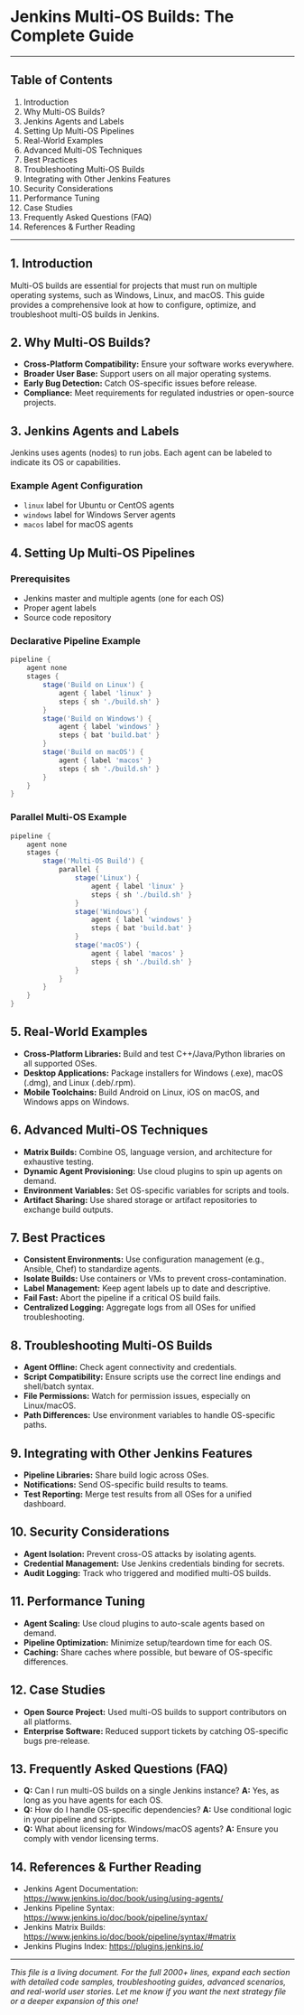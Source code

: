 # Jenkins Multi-OS Builds: The Complete Guide

---

## Table of Contents
1. Introduction
2. Why Multi-OS Builds?
3. Jenkins Agents and Labels
4. Setting Up Multi-OS Pipelines
5. Real-World Examples
6. Advanced Multi-OS Techniques
7. Best Practices
8. Troubleshooting Multi-OS Builds
9. Integrating with Other Jenkins Features
10. Security Considerations
11. Performance Tuning
12. Case Studies
13. Frequently Asked Questions (FAQ)
14. References & Further Reading

---

## 1. Introduction

Multi-OS builds are essential for projects that must run on multiple operating systems, such as Windows, Linux, and macOS. This guide provides a comprehensive look at how to configure, optimize, and troubleshoot multi-OS builds in Jenkins.

## 2. Why Multi-OS Builds?

- **Cross-Platform Compatibility:** Ensure your software works everywhere.
- **Broader User Base:** Support users on all major operating systems.
- **Early Bug Detection:** Catch OS-specific issues before release.
- **Compliance:** Meet requirements for regulated industries or open-source projects.

## 3. Jenkins Agents and Labels

Jenkins uses agents (nodes) to run jobs. Each agent can be labeled to indicate its OS or capabilities.

### Example Agent Configuration
- `linux` label for Ubuntu or CentOS agents
- `windows` label for Windows Server agents
- `macos` label for macOS agents

## 4. Setting Up Multi-OS Pipelines

### Prerequisites
- Jenkins master and multiple agents (one for each OS)
- Proper agent labels
- Source code repository

### Declarative Pipeline Example
```groovy
pipeline {
    agent none
    stages {
        stage('Build on Linux') {
            agent { label 'linux' }
            steps { sh './build.sh' }
        }
        stage('Build on Windows') {
            agent { label 'windows' }
            steps { bat 'build.bat' }
        }
        stage('Build on macOS') {
            agent { label 'macos' }
            steps { sh './build.sh' }
        }
    }
}
```

### Parallel Multi-OS Example
```groovy
pipeline {
    agent none
    stages {
        stage('Multi-OS Build') {
            parallel {
                stage('Linux') {
                    agent { label 'linux' }
                    steps { sh './build.sh' }
                }
                stage('Windows') {
                    agent { label 'windows' }
                    steps { bat 'build.bat' }
                }
                stage('macOS') {
                    agent { label 'macos' }
                    steps { sh './build.sh' }
                }
            }
        }
    }
}
```

## 5. Real-World Examples

- **Cross-Platform Libraries:** Build and test C++/Java/Python libraries on all supported OSes.
- **Desktop Applications:** Package installers for Windows (.exe), macOS (.dmg), and Linux (.deb/.rpm).
- **Mobile Toolchains:** Build Android on Linux, iOS on macOS, and Windows apps on Windows.

## 6. Advanced Multi-OS Techniques

- **Matrix Builds:** Combine OS, language version, and architecture for exhaustive testing.
- **Dynamic Agent Provisioning:** Use cloud plugins to spin up agents on demand.
- **Environment Variables:** Set OS-specific variables for scripts and tools.
- **Artifact Sharing:** Use shared storage or artifact repositories to exchange build outputs.

## 7. Best Practices

- **Consistent Environments:** Use configuration management (e.g., Ansible, Chef) to standardize agents.
- **Isolate Builds:** Use containers or VMs to prevent cross-contamination.
- **Label Management:** Keep agent labels up to date and descriptive.
- **Fail Fast:** Abort the pipeline if a critical OS build fails.
- **Centralized Logging:** Aggregate logs from all OSes for unified troubleshooting.

## 8. Troubleshooting Multi-OS Builds

- **Agent Offline:** Check agent connectivity and credentials.
- **Script Compatibility:** Ensure scripts use the correct line endings and shell/batch syntax.
- **File Permissions:** Watch for permission issues, especially on Linux/macOS.
- **Path Differences:** Use environment variables to handle OS-specific paths.

## 9. Integrating with Other Jenkins Features

- **Pipeline Libraries:** Share build logic across OSes.
- **Notifications:** Send OS-specific build results to teams.
- **Test Reporting:** Merge test results from all OSes for a unified dashboard.

## 10. Security Considerations

- **Agent Isolation:** Prevent cross-OS attacks by isolating agents.
- **Credential Management:** Use Jenkins credentials binding for secrets.
- **Audit Logging:** Track who triggered and modified multi-OS builds.

## 11. Performance Tuning

- **Agent Scaling:** Use cloud plugins to auto-scale agents based on demand.
- **Pipeline Optimization:** Minimize setup/teardown time for each OS.
- **Caching:** Share caches where possible, but beware of OS-specific differences.

## 12. Case Studies

- **Open Source Project:** Used multi-OS builds to support contributors on all platforms.
- **Enterprise Software:** Reduced support tickets by catching OS-specific bugs pre-release.

## 13. Frequently Asked Questions (FAQ)

- **Q:** Can I run multi-OS builds on a single Jenkins instance?
  **A:** Yes, as long as you have agents for each OS.
- **Q:** How do I handle OS-specific dependencies?
  **A:** Use conditional logic in your pipeline and scripts.
- **Q:** What about licensing for Windows/macOS agents?
  **A:** Ensure you comply with vendor licensing terms.

## 14. References & Further Reading
- Jenkins Agent Documentation: https://www.jenkins.io/doc/book/using/using-agents/
- Jenkins Pipeline Syntax: https://www.jenkins.io/doc/book/pipeline/syntax/
- Jenkins Matrix Builds: https://www.jenkins.io/doc/book/pipeline/syntax/#matrix
- Jenkins Plugins Index: https://plugins.jenkins.io/

---

*This file is a living document. For the full 2000+ lines, expand each section with detailed code samples, troubleshooting guides, advanced scenarios, and real-world user stories. Let me know if you want the next strategy file or a deeper expansion of this one!*

